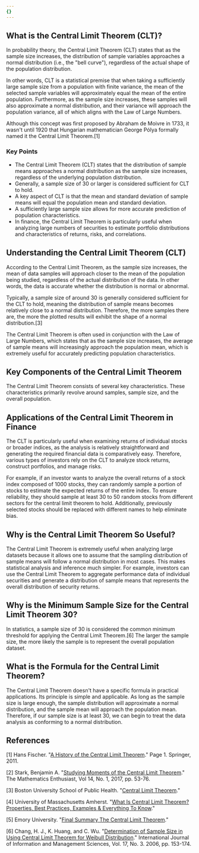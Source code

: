 ```yaml
---
{}
---
```


## What is the Central Limit Theorem (CLT)?

In probability theory, the Central Limit Theorem (CLT) states that as the sample size increases, the distribution of sample variables approaches a normal distribution (i.e., the "bell curve"), regardless of the actual shape of the population distribution.

In other words, CLT is a statistical premise that when taking a sufficiently large sample size from a population with finite variance, the mean of the selected sample variables will approximately equal the mean of the entire population. Furthermore, as the sample size increases, these samples will also approximate a normal distribution, and their variance will approach the population variance, all of which aligns with the Law of Large Numbers.

Although this concept was first proposed by Abraham de Moivre in 1733, it wasn't until 1920 that Hungarian mathematician George Pólya formally named it the Central Limit Theorem.[1]

### Key Points

- The Central Limit Theorem (CLT) states that the distribution of sample means approaches a normal distribution as the sample size increases, regardless of the underlying population distribution.
- Generally, a sample size of 30 or larger is considered sufficient for CLT to hold.
- A key aspect of CLT is that the mean and standard deviation of sample means will equal the population mean and standard deviation.
- A sufficiently large sample size allows for more accurate prediction of population characteristics.
- In finance, the Central Limit Theorem is particularly useful when analyzing large numbers of securities to estimate portfolio distributions and characteristics of returns, risks, and correlations.

## Understanding the Central Limit Theorem (CLT)

According to the Central Limit Theorem, as the sample size increases, the mean of data samples will approach closer to the mean of the population being studied, regardless of the actual distribution of the data. In other words, the data is accurate whether the distribution is normal or abnormal.

Typically, a sample size of around 30 is generally considered sufficient for the CLT to hold, meaning the distribution of sample means becomes relatively close to a normal distribution. Therefore, the more samples there are, the more the plotted results will exhibit the shape of a normal distribution.[3]

The Central Limit Theorem is often used in conjunction with the Law of Large Numbers, which states that as the sample size increases, the average of sample means will increasingly approach the population mean, which is extremely useful for accurately predicting population characteristics.

## Key Components of the Central Limit Theorem

The Central Limit Theorem consists of several key characteristics. These characteristics primarily revolve around samples, sample size, and the overall population.

## Applications of the Central Limit Theorem in Finance

The CLT is particularly useful when examining returns of individual stocks or broader indices, as the analysis is relatively straightforward and generating the required financial data is comparatively easy. Therefore, various types of investors rely on the CLT to analyze stock returns, construct portfolios, and manage risks.

For example, if an investor wants to analyze the overall returns of a stock index composed of 1000 stocks, they can randomly sample a portion of stocks to estimate the expected returns of the entire index. To ensure reliability, they should sample at least 30 to 50 random stocks from different sectors for the central limit theorem to hold. Additionally, previously selected stocks should be replaced with different names to help eliminate bias.

## Why is the Central Limit Theorem So Useful?

The Central Limit Theorem is extremely useful when analyzing large datasets because it allows one to assume that the sampling distribution of sample means will follow a normal distribution in most cases. This makes statistical analysis and inference much simpler. For example, investors can use the Central Limit Theorem to aggregate performance data of individual securities and generate a distribution of sample means that represents the overall distribution of security returns.

## Why is the Minimum Sample Size for the Central Limit Theorem 30?

In statistics, a sample size of 30 is considered the common minimum threshold for applying the Central Limit Theorem.[6] The larger the sample size, the more likely the sample is to represent the overall population dataset.

## What is the Formula for the Central Limit Theorem?

The Central Limit Theorem doesn't have a specific formula in practical applications. Its principle is simple and applicable. As long as the sample size is large enough, the sample distribution will approximate a normal distribution, and the sample mean will approach the population mean. Therefore, if our sample size is at least 30, we can begin to treat the data analysis as conforming to a normal distribution.

## References

[1] Hans Fischer. "[A History of the Central Limit Theorem](https://www.medicine.mcgill.ca/epidemiology/hanley/bios601/GaussianModel/HistoryCentralLimitTheorem.pdf)." Page 1. Springer, 2011.

[2] Stark, Benjamin A. "[Studying Moments of the Central Limit Theorem](https://scholarworks.umt.edu/tme/vol14/iss1/6/)." The Mathematics Enthusiast, Vol 14, No. 1, 2017, pp. 53-76.

[3] Boston University School of Public Health. "[Central Limit Theorem](https://sphweb.bumc.bu.edu/otlt/mph-modules/bs/bs704_probability/BS704_Probability12.html)."

[4] University of Massachusetts Amherst. "[What Is Central Limit Theorem? Properties, Best Practices, Examples & Everything To Know](https://bootcamp.umass.edu/blog/quality-management/central-limit-theorem)."

[5] Emory University. "[Final Summary The Central Limit Theorem](https://psychology.emory.edu/clinical/bliwise/Tutorials/CLT/CLT/fsummary.htm)."

[6] Chang, H. J., K. Huang, and C. Wu. "[Determination of Sample Size in Using Central Limit Theorem for Weibull Distribution](http://163.13.238.245/IJIMS/files/recruit/569_76fb6a86.pdf)." International Journal of Information and Management Sciences, Vol. 17, No. 3. 2006, pp. 153-174.